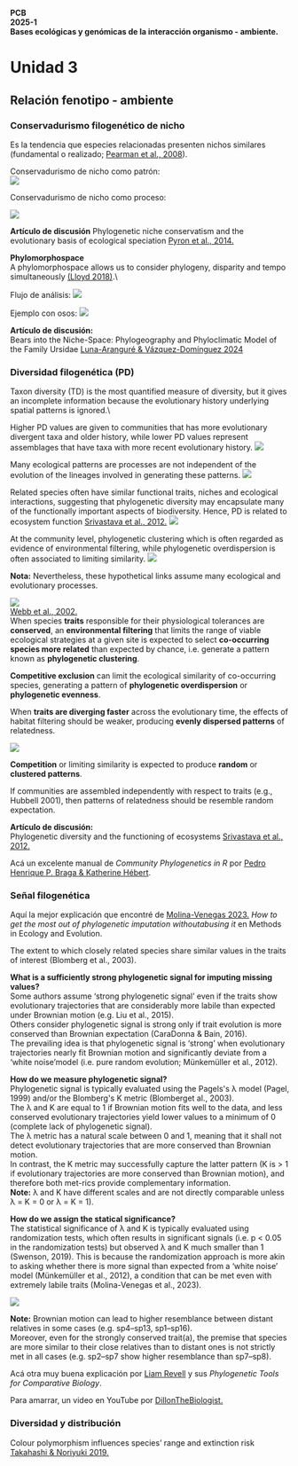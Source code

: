 **PCB** \
**2025-1** \
**Bases ecológicas y genómicas de la interacción organismo - ambiente.**

# Unidad 3
## Relación fenotipo - ambiente

### Conservadurismo filogenético de nicho

Es la tendencia que especies relacionadas presenten nichos similares (fundamental o realizado; [Pearman et al., 2008](https://pubmed.ncbi.nlm.nih.gov/18289716/)).

Conservadurismo de nicho como patrón:\
![](figures/conservadurismo_filo.png)

Conservadurismo de nicho como proceso:

![](figures/conservadurismo.png)

**Artículo de discusión**
Phylogenetic niche conservatism and the evolutionary basis of ecological speciation [Pyron et al., 2014.](https://onlinelibrary.wiley.com/doi/10.1111/brv.12154)

**Phylomorphospace**\
A phylomorphospace allows us to consider phylogeny, disparity and tempo simultaneously [(Lloyd 2018)](https://onlinelibrary.wiley.com/doi/full/10.1111/pala.12380).\

Flujo de análisis:
![](figures/linea_trabajo.png)

Ejemplo con osos:
![](figures/osos_filomorphospace.png)

**Artículo de discusión:**\
Bears into the Niche-Space: Phylogeography and Phyloclimatic Model of the Family Ursidae
[Luna-Aranguré & Vázquez-Domínguez 2024](https://www.mdpi.com/1424-2818/16/4/223)

### Diversidad filogenética (PD)
Taxon diversity (TD) is the most quantified measure of diversity, but it gives an incomplete information because the evolutionary history underlying spatial patterns is ignored.\

Higher PD values are given to communities that has more evolutionary divergent taxa and older history, while lower PD values represent assemblages that have taxa with more recent evolutionary history.
![](figures/pd_diversity.png)

Many ecological patterns are processes are not independent of the evolution of the lineages involved in generating these patterns.
![](figures/ejemplo.png)


Related species often have similar functional traits, niches and ecological interactions, suggesting that phylogenetic diversity may encapsulate many of the functionally important aspects of biodiversity. Hence, PD is related to ecosystem function [Srivastava et al., 2012.](https://onlinelibrary.wiley.com/doi/10.1111/j.1461-0248.2012.01795.x)
![](figures/pd_ecosystem_function.png)

At the community level, phylogenetic clustering which is often regarded as evidence of environmental filtering, while phylogenetic overdispersion is often associated to limiting similarity. 
![](figures/pd_patterns.png)

**Nota:** Nevertheless, these hypothetical links assume many ecological and evolutionary processes.

![](figures/table1_webb.png)\
[Webb et al., 2002.](https://www.annualreviews.org/content/journals/10.1146/annurev.ecolsys.33.010802.150448)\
When species **traits** responsible for their physiological tolerances are **conserved**, an **environmental filtering** that limits the range of viable ecological strategies at a given site is expected to select **co-occurring species more related** than expected by chance, i.e. generate a pattern known as **phylogenetic clustering**.

**Competitive exclusion** can limit the ecological similarity of co-occurring species, generating a pattern of **phylogenetic overdispersion** or **phylogenetic evenness**.

When **traits are diverging faster** across the evolutionary time, the effects of habitat filtering should be weaker, producing **evenly dispersed patterns** of relatedness.

![](figures/convergence.png)

**Competition** or limiting similarity is expected to produce **random** or **clustered patterns**.

If communities are assembled independently with respect to traits (e.g., Hubbell 2001), then patterns of relatedness should be resemble random expectation.

**Artículo de discusión:**\
Phylogenetic diversity and the functioning of ecosystems [Srivastava et al., 2012.](https://onlinelibrary.wiley.com/doi/10.1111/j.1461-0248.2012.01795.x) 

Acá un excelente manual de *Community Phylogenetics in R* por [Pedro Henrique P. Braga & Katherine Hébert](https://pedrohbraga.github.io/CommunityPhylogenetics-Workshop/CommunityPhylogenetics-Workshop.html).

### Señal filogenética
Aquí la mejor explicación que encontré de  [Molina-Venegas 2023.](https://besjournals.onlinelibrary.wiley.com/doi/epdf/10.1111/2041-210X.14198) *How to get the most out of phylogenetic imputation withoutabusing it* en Methods in Ecology and Evolution.

The extent to which closely related species share similar values in the traits of interest (Blomberg et al., 2003). 

**What is a sufficiently strong phylogenetic signal for imputing missing values?**\
Some authors assume ‘strong phylogenetic signal’ even if the traits show evolutionary trajectories that are considerably more labile than expected under Brownian motion (e.g. Liu et al., 2015).\
Others consider phylogenetic signal is strong only if trait evolution is more conserved than Brownian expectation (CaraDonna & Bain, 2016).\
The prevailing idea is that phylogenetic signal is ‘strong’ when evolutionary trajectories nearly fit Brownian motion and significantly deviate from a ‘white noise’model (i.e. pure random evolution; Münkemüller et al., 2012).

**How do we measure phylogenetic signal?**\
Phylogenetic signal is typically evaluated using the Pagels's λ model (Pagel, 1999) and/or the Blomberg's K metric (Blomberget al., 2003).\
 The λ and K are equal to 1 if Brownian motion fits well to the data, and less conserved evolutionary trajectories yield lower values to a minimum of 0 (complete lack of phylogenetic signal).\
The λ metric has a natural scale between 0 and 1, meaning that it shall not detect evolutionary trajectories that are more conserved than Brownian motion.\
In contrast, the K metric may successfully capture the latter pattern (K is > 1 if evolutionary trajectories are more conserved than Brownian motion), and therefore both met-rics provide complementary information.\
**Note:** λ and K have different scales and are not directly comparable unless λ = K = 0 or λ = K = 1). 

**How do we assign the statical significance?**\
The statistical significance of λ and K is typically evaluated using randomization tests, which often results in significant signals (i.e. p < 0.05 in the randomization tests) but observed λ and K much smaller than 1 (Swenson, 2019). This is because the randomization approach is more akin to asking whether there is more signal than expected from a ‘white noise’ model (Münkemüller et al., 2012), a condition that can be met even with extremely labile traits (Molina-Venegas et al., 2023).

![](figures/brownian_conserved_whiute_noise.png)

**Note:** Brownian motion can lead to higher resemblance between distant relatives in some cases (e.g. sp4–sp13, sp1–sp16). \
Moreover, even for the strongly conserved trait(a), the premise that species are more similar to their close relatives than to distant ones is not strictly met in all cases (e.g. sp2–sp7 show higher resemblance than sp7–sp8).

Acá otra muy buena explicación por [Liam Revell](http://blog.phytools.org/2012/03/phylogenetic-signal-with-k-and.html) y sus *Phylogenetic Tools for Comparative Biology*.

Para amarrar, un video en YouTube por [DillonTheBiologist.](https://www.google.com/search?q=phylogenetic+signal+explained&client=opera&hs=IXN&sca_esv=d4df4a45296c77b3&ei=XTnVZseyCt25wN4PgNuh0Ao&ved=0ahUKEwiH1bfUsKOIAxXdHNAFHYBtCKoQ4dUDCBA&uact=5&oq=phylogenetic+signal+explained&gs_lp=Egxnd3Mtd2l6LXNlcnAiHXBoeWxvZ2VuZXRpYyBzaWduYWwgZXhwbGFpbmVkMgUQIRigAUivIFCWCVj9HnABeAGQAQCYAb4BoAHOCaoBAzEuObgBA8gBAPgBAZgCC6AC8gnCAgoQABiwAxjWBBhHwgINEAAYgAQYsAMYQxiKBcICBxAAGIAEGBPCAggQABgTGBYYHsICChAAGBMYFhgeGA_CAgYQABgWGB7CAggQABgWGB4YD8ICCBAAGIAEGKIEmAMAiAYBkAYHkgcEMS4xMKAH9R0&sclient=gws-wiz-serp#fpstate=ive&vld=cid:bdbca419,vid:BtzM7--PK0Q,st:0)

### Diversidad y distribución
Colour polymorphism influences species’
range and extinction risk
[Takahashi & Noriyuki 2019.](https://royalsocietypublishing.org/doi/10.1098/rsbl.2019.0228#:~:text=Colour%20polymorphism%2C%20which%20is%20defined,in%20extinction%20risk%20%5B2%5D.)


